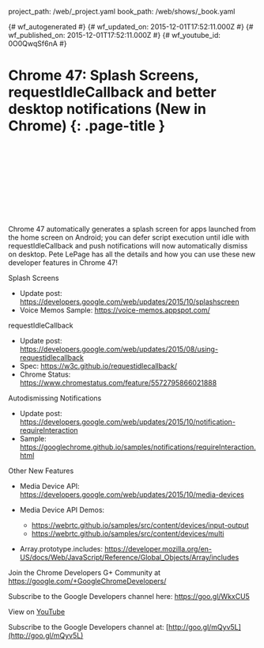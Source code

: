 project_path: /web/_project.yaml
book_path: /web/shows/_book.yaml

{# wf_autogenerated #}
{# wf_updated_on: 2015-12-01T17:52:11.000Z #}
{# wf_published_on: 2015-12-01T17:52:11.000Z #}
{# wf_youtube_id: 0O0QwqSf6nA #}

# Chrome 47: Splash Screens, requestIdleCallback and better desktop notifications (New in Chrome) {: .page-title }


<div class="video-wrapper">
  <iframe class="devsite-embedded-youtube-video" data-video-id="0O0QwqSf6nA"
          data-autohide="1" data-showinfo="0" frameborder="0" allowfullscreen>
  </iframe>
</div>

Chrome 47 automatically generates a splash screen for apps launched from the home screen on Android; you can defer script execution until idle with requestIdleCallback and push notifications will now automatically dismiss on desktop. Pete LePage has all the details and how you can use these new developer features in Chrome 47!

Splash Screens
* Update post: https://developers.google.com/web/updates/2015/10/splashscreen
* Voice Memos Sample: https://voice-memos.appspot.com/

requestIdleCallback
* Update post: https://developers.google.com/web/updates/2015/08/using-requestidlecallback
* Spec: https://w3c.github.io/requestidlecallback/
* Chrome Status: https://www.chromestatus.com/feature/5572795866021888

Autodismissing Notifications
* Update post: https://developers.google.com/web/updates/2015/10/notification-requireInteraction
* Sample: https://googlechrome.github.io/samples/notifications/requireInteraction.html

Other New Features
* Media Device API: https://developers.google.com/web/updates/2015/10/media-devices
* Media Device API Demos:
  * https://webrtc.github.io/samples/src/content/devices/input-output
  * https://webrtc.github.io/samples/src/content/devices/multi

* Array.prototype.includes: https://developer.mozilla.org/en-US/docs/Web/JavaScript/Reference/Global_Objects/Array/includes

Join the Chrome Developers G+ Community at https://google.com/+GoogleChromeDevelopers/

Subscribe to the Google Developers channel here: https://goo.gl/WkxCU5

View on [YouTube](https://youtu.be/0O0QwqSf6nA)

Subscribe to the Google Developers channel at: [http://goo.gl/mQyv5L](http://goo.gl/mQyv5L)
